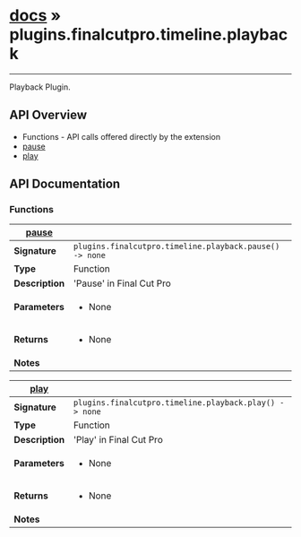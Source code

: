 # [docs](index.md) » plugins.finalcutpro.timeline.playback
---

Playback Plugin.

## API Overview
* Functions - API calls offered directly by the extension
 * [pause](#pause)
 * [play](#play)

## API Documentation

### Functions

| [pause](#pause)         |                                                                                     |
| --------------------------------------------|-------------------------------------------------------------------------------------|
| **Signature**                               | `plugins.finalcutpro.timeline.playback.pause() -> none`                                                                    |
| **Type**                                    | Function                                                                     |
| **Description**                             | 'Pause' in Final Cut Pro                                                                     |
| **Parameters**                              | <ul><li>None</li></ul> |
| **Returns**                                 | <ul><li>None</li></ul>          |
| **Notes**                                   | <ul></ul>                |

| [play](#play)         |                                                                                     |
| --------------------------------------------|-------------------------------------------------------------------------------------|
| **Signature**                               | `plugins.finalcutpro.timeline.playback.play() -> none`                                                                    |
| **Type**                                    | Function                                                                     |
| **Description**                             | 'Play' in Final Cut Pro                                                                     |
| **Parameters**                              | <ul><li>None</li></ul> |
| **Returns**                                 | <ul><li>None</li></ul>          |
| **Notes**                                   | <ul></ul>                |

